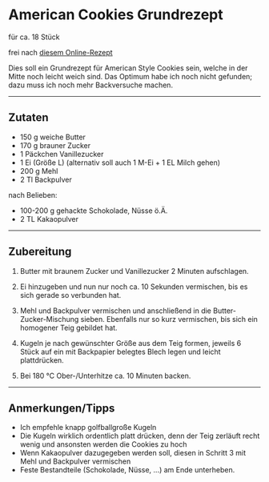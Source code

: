 # American Cookies Grundrezept

für ca. 18 Stück

frei nach [diesem Online-Rezept](https://www.kikiskitchen.de/blogs/news/subway-cookies-white-choc-macadamia-nut-cookies)

Dies soll ein Grundrezept für American Style Cookies sein, welche in der Mitte noch leicht weich sind. Das Optimum habe ich noch nicht gefunden; dazu muss ich noch mehr Backversuche machen.

---

## Zutaten

- 150 g weiche Butter
- 170 g brauner Zucker
- 1 Päckchen Vanillezucker
- 1 Ei (Größe L) (alternativ soll auch 1 M-Ei + 1 EL Milch gehen)
- 200 g Mehl
- 2 Tl Backpulver

nach Belieben:

- 100-200 g gehackte Schokolade, Nüsse ö.Ä.
- 2 TL Kakaopulver

---

## Zubereitung

1. Butter mit braunem Zucker und Vanillezucker 2 Minuten aufschlagen.

2. Ei hinzugeben und nun nur noch ca. 10 Sekunden vermischen, bis es sich gerade so verbunden hat.

3. Mehl und Backpulver vermischen und anschließend in die Butter-Zucker-Mischung sieben. Ebenfalls nur so kurz vermischen, bis sich ein homogener Teig gebildet hat.

4. Kugeln je nach gewünschter Größe aus dem Teig formen, jeweils 6 Stück auf ein mit Backpapier belegtes Blech legen und leicht plattdrücken.

5. Bei 180 °C Ober-/Unterhitze ca. 10 Minuten backen.

---

## Anmerkungen/Tipps

- Ich empfehle knapp golfballgroße Kugeln
- Die Kugeln wirklich ordentlich platt drücken, denn der Teig zerläuft recht wenig und ansonsten werden die Cookies zu hoch
- Wenn Kakaopulver dazugegeben werden soll, diesen in Schritt 3 mit Mehl und Backpulver vermischen
- Feste Bestandteile (Schokolade, Nüsse, ...) am Ende unterheben.